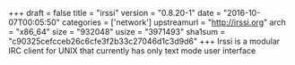 +++
draft = false
title = "irssi"
version = "0.8.20-1"
date = "2016-10-07T00:05:50"
categories = ['network']
upstreamurl = "http://irssi.org"
arch = "x86_64"
size = "932048"
usize = "3971493"
sha1sum = "c90325cefcceb26c6cfe3f2b33c27046d1c3d9d6"
+++
Irssi is a modular IRC client for UNIX that currently has only text mode user interface
